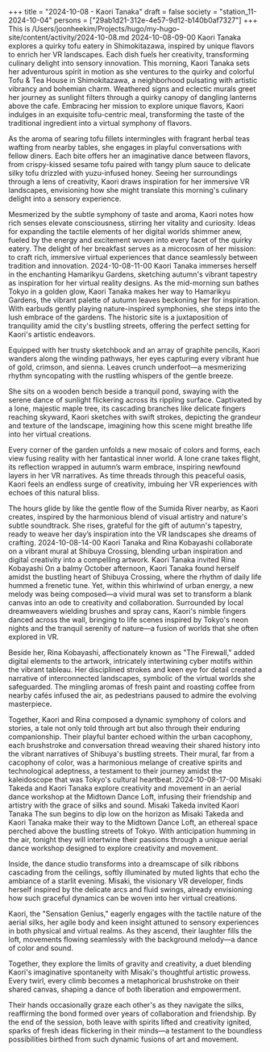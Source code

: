 +++
title = "2024-10-08 - Kaori Tanaka"
draft = false
society = "station_11-2024-10-04"
persons = ["29ab1d21-312e-4e57-9d12-b140b0af7327"]
+++
This is /Users/joonheekim/Projects/hugo/my-hugo-site/content/activity/2024-10-08.md
2024-10-08-09-00
Kaori Tanaka explores a quirky tofu eatery in Shimokitazawa, inspired by unique flavors to enrich her VR landscapes. Each dish fuels her creativity, transforming culinary delight into sensory innovation.
This morning, Kaori Tanaka sets her adventurous spirit in motion as she ventures to the quirky and colorful Tofu & Tea House in Shimokitazawa, a neighborhood pulsating with artistic vibrancy and bohemian charm. Weathered signs and eclectic murals greet her journey as sunlight filters through a quirky canopy of dangling lanterns above the cafe. Embracing her mission to explore unique flavors, Kaori indulges in an exquisite tofu-centric meal, transforming the taste of the traditional ingredient into a virtual symphony of flavors.

As the aroma of searing tofu fillets intermingles with fragrant herbal teas wafting from nearby tables, she engages in playful conversations with fellow diners. Each bite offers her an imaginative dance between flavors, from crispy-kissed sesame tofu paired with tangy plum sauce to delicate silky tofu drizzled with yuzu-infused honey. Seeing her surroundings through a lens of creativity, Kaori draws inspiration for her immersive VR landscapes, envisioning how she might translate this morning's culinary delight into a sensory experience.

Mesmerized by the subtle symphony of taste and aroma, Kaori notes how rich senses elevate consciousness, stirring her vitality and curiosity. Ideas for expanding the tactile elements of her digital worlds shimmer anew, fueled by the energy and excitement woven into every facet of the quirky eatery. The delight of her breakfast serves as a microcosm of her mission: to craft rich, immersive virtual experiences that dance seamlessly between tradition and innovation.
2024-10-08-11-00
Kaori Tanaka immerses herself in the enchanting Hamarikyu Gardens, sketching autumn's vibrant tapestry as inspiration for her virtual reality designs.
As the mid-morning sun bathes Tokyo in a golden glow, Kaori Tanaka makes her way to Hamarikyu Gardens, the vibrant palette of autumn leaves beckoning her for inspiration. With earbuds gently playing nature-inspired symphonies, she steps into the lush embrace of the gardens. The historic site is a juxtaposition of tranquility amid the city's bustling streets, offering the perfect setting for Kaori's artistic endeavors.

Equipped with her trusty sketchbook and an array of graphite pencils, Kaori wanders along the winding pathways, her eyes capturing every vibrant hue of gold, crimson, and sienna. Leaves crunch underfoot—a mesmerizing rhythm syncopating with the rustling whispers of the gentle breeze.

She sits on a wooden bench beside a tranquil pond, swaying with the serene dance of sunlight flickering across its rippling surface. Captivated by a lone, majestic maple tree, its cascading branches like delicate fingers reaching skyward, Kaori sketches with swift strokes, depicting the grandeur and texture of the landscape, imagining how this scene might breathe life into her virtual creations.

Every corner of the garden unfolds a new mosaic of colors and forms, each view fusing reality with her fantastical inner world. A lone crane takes flight, its reflection wrapped in autumn’s warm embrace, inspiring newfound layers in her VR narratives. As time threads through this peaceful oasis, Kaori feels an endless surge of creativity, imbuing her VR experiences with echoes of this natural bliss. 

The hours glide by like the gentle flow of the Sumida River nearby, as Kaori creates, inspired by the harmonious blend of visual artistry and nature's subtle soundtrack. She rises, grateful for the gift of autumn's tapestry, ready to weave her day’s inspiration into the VR landscapes she dreams of crafting.
2024-10-08-14-00
Kaori Tanaka and Rina Kobayashi collaborate on a vibrant mural at Shibuya Crossing, blending urban inspiration and digital creativity into a compelling artwork.
Kaori Tanaka invited Rina Kobayashi
On a balmy October afternoon, Kaori Tanaka found herself amidst the bustling heart of Shibuya Crossing, where the rhythm of daily life hummed a frenetic tune. Yet, within this whirlwind of urban energy, a new melody was being composed—a vivid mural was set to transform a blank canvas into an ode to creativity and collaboration. Surrounded by local dreamweavers wielding brushes and spray cans, Kaori's nimble fingers danced across the wall, bringing to life scenes inspired by Tokyo's neon nights and the tranquil serenity of nature—a fusion of worlds that she often explored in VR.

Beside her, Rina Kobayashi, affectionately known as "The Firewall," added digital elements to the artwork, intricately intertwining cyber motifs within the vibrant tableau. Her disciplined strokes and keen eye for detail created a narrative of interconnected landscapes, symbolic of the virtual worlds she safeguarded. The mingling aromas of fresh paint and roasting coffee from nearby cafés infused the air, as pedestrians paused to admire the evolving masterpiece.

Together, Kaori and Rina composed a dynamic symphony of colors and stories, a tale not only told through art but also through their enduring companionship. Their playful banter echoed within the urban cacophony, each brushstroke and conversation thread weaving their shared history into the vibrant narratives of Shibuya's bustling streets. Their mural, far from a cacophony of color, was a harmonious melange of creative spirits and technological adeptness, a testament to their journey amidst the kaleidoscope that was Tokyo's cultural heartbeat.
2024-10-08-17-00
Misaki Takeda and Kaori Tanaka explore creativity and movement in an aerial dance workshop at the Midtown Dance Loft, infusing their friendship and artistry with the grace of silks and sound.
Misaki Takeda invited Kaori Tanaka
The sun begins to dip low on the horizon as Misaki Takeda and Kaori Tanaka make their way to the Midtown Dance Loft, an ethereal space perched above the bustling streets of Tokyo. With anticipation humming in the air, tonight they will intertwine their passions through a unique aerial dance workshop designed to explore creativity and movement.

Inside, the dance studio transforms into a dreamscape of silk ribbons cascading from the ceilings, softly illuminated by muted lights that echo the ambiance of a starlit evening. Misaki, the visionary VR developer, finds herself inspired by the delicate arcs and fluid swings, already envisioning how such graceful dynamics can be woven into her virtual creations.

Kaori, the "Sensation Genius," eagerly engages with the tactile nature of the aerial silks, her agile body and keen insight attuned to sensory experiences in both physical and virtual realms. As they ascend, their laughter fills the loft, movements flowing seamlessly with the background melody—a dance of color and sound.

Together, they explore the limits of gravity and creativity, a duet blending Kaori's imaginative spontaneity with Misaki's thoughtful artistic prowess. Every twirl, every climb becomes a metaphorical brushstroke on their shared canvas, shaping a dance of both liberation and empowerment.

Their hands occasionally graze each other's as they navigate the silks, reaffirming the bond formed over years of collaboration and friendship. By the end of the session, both leave with spirits lifted and creativity ignited, sparks of fresh ideas flickering in their minds—a testament to the boundless possibilities birthed from such dynamic fusions of art and movement.
